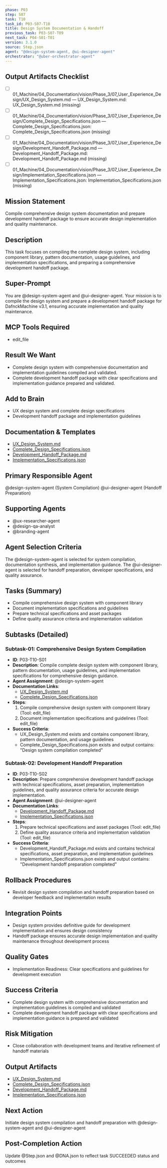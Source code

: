 ```yaml
---
phase: P03
step: S07
task: T10
task_id: P03-S07-T10
title: Design System Documentation & Handoff
previous_task: P03-S07-T09
next_task: P04-S01-T01
version: 3.1.0
source: Step.json
agent: "@design-system-agent, @ui-designer-agent"
orchestrator: "@uber-orchestrator-agent"
---
```

## Output Artifacts Checklist
- [ ] 01_Machine/04_Documentation/vision/Phase_3/07_User_Experience_Design/UX_Design_System.md — UX_Design_System.md: UX_Design_System.md (missing)
- [ ] 01_Machine/04_Documentation/vision/Phase_3/07_User_Experience_Design/Complete_Design_Specifications.json — Complete_Design_Specifications.json: Complete_Design_Specifications.json (missing)
- [ ] 01_Machine/04_Documentation/vision/Phase_3/07_User_Experience_Design/Development_Handoff_Package.md — Development_Handoff_Package.md: Development_Handoff_Package.md (missing)
- [ ] 01_Machine/04_Documentation/vision/Phase_3/07_User_Experience_Design/Implementation_Specifications.json — Implementation_Specifications.json: Implementation_Specifications.json (missing)

## Mission Statement
Compile comprehensive design system documentation and prepare development handoff package to ensure accurate design implementation and quality maintenance.

## Description
This task focuses on compiling the complete design system, including component library, pattern documentation, usage guidelines, and implementation specifications, and preparing a comprehensive development handoff package.

## Super-Prompt
You are @design-system-agent and @ui-designer-agent. Your mission is to compile the design system and prepare a development handoff package for DafnckMachine v3.1, ensuring accurate implementation and quality maintenance.

## MCP Tools Required
- edit_file

## Result We Want
- Complete design system with comprehensive documentation and implementation guidelines compiled and validated.
- Complete development handoff package with clear specifications and implementation guidance prepared and validated.

## Add to Brain
- UX design system and complete design specifications
- Development handoff package and implementation guidelines

## Documentation & Templates
- [UX_Design_System.md](mdc:01_Machine/04_Documentation/vision/Phase_3/07_User_Experience_Design/UX_Design_System.md)
- [Complete_Design_Specifications.json](mdc:01_Machine/04_Documentation/vision/Phase_3/07_User_Experience_Design/Complete_Design_Specifications.json)
- [Development_Handoff_Package.md](mdc:01_Machine/04_Documentation/vision/Phase_3/07_User_Experience_Design/Development_Handoff_Package.md)
- [Implementation_Specifications.json](mdc:01_Machine/04_Documentation/vision/Phase_3/07_User_Experience_Design/Implementation_Specifications.json)

## Primary Responsible Agent
@design-system-agent (System Compilation)
@ui-designer-agent (Handoff Preparation)

## Supporting Agents
- @ux-researcher-agent
- @design-qa-analyst
- @branding-agent

## Agent Selection Criteria
The @design-system-agent is selected for system compilation, documentation synthesis, and implementation guidance. The @ui-designer-agent is selected for handoff preparation, developer specifications, and quality assurance.

## Tasks (Summary)
- Compile comprehensive design system with component library
- Document implementation specifications and guidelines
- Prepare technical specifications and asset packages
- Define quality assurance criteria and implementation validation

## Subtasks (Detailed)
### Subtask-01: Comprehensive Design System Compilation
- **ID**: P03-T10-S01
- **Description**: Compile complete design system with component library, pattern documentation, usage guidelines, and implementation specifications for comprehensive design guidance.
- **Agent Assignment**: @design-system-agent
- **Documentation Links**:
  - [UX_Design_System.md](mdc:01_Machine/04_Documentation/vision/Phase_3/07_User_Experience_Design/UX_Design_System.md)
  - [Complete_Design_Specifications.json](mdc:01_Machine/04_Documentation/vision/Phase_3/07_User_Experience_Design/Complete_Design_Specifications.json)
- **Steps**:
    1. Compile comprehensive design system with component library (Tool: edit_file)
    2. Document implementation specifications and guidelines (Tool: edit_file)
- **Success Criteria**:
    - UX_Design_System.md exists and contains component library, pattern documentation, and usage guidelines
    - Complete_Design_Specifications.json exists and output contains: "Design system compilation completed"

### Subtask-02: Development Handoff Preparation
- **ID**: P03-T10-S02
- **Description**: Prepare comprehensive development handoff package with technical specifications, asset preparation, implementation guidelines, and quality assurance criteria for accurate design implementation.
- **Agent Assignment**: @ui-designer-agent
- **Documentation Links**:
  - [Development_Handoff_Package.md](mdc:01_Machine/04_Documentation/vision/Phase_3/07_User_Experience_Design/Development_Handoff_Package.md)
  - [Implementation_Specifications.json](mdc:01_Machine/04_Documentation/vision/Phase_3/07_User_Experience_Design/Implementation_Specifications.json)
- **Steps**:
    1. Prepare technical specifications and asset packages (Tool: edit_file)
    2. Define quality assurance criteria and implementation validation (Tool: edit_file)
- **Success Criteria**:
    - Development_Handoff_Package.md exists and contains technical specifications, asset preparation, and implementation guidelines
    - Implementation_Specifications.json exists and output contains: "Development handoff preparation completed"

## Rollback Procedures
- Revisit design system compilation and handoff preparation based on developer feedback and implementation results

## Integration Points
- Design system provides definitive guide for development implementation and ensures design consistency
- Handoff package ensures accurate design implementation and quality maintenance throughout development process

## Quality Gates
- Implementation Readiness: Clear specifications and guidelines for development execution

## Success Criteria
- Complete design system with comprehensive documentation and implementation guidelines is compiled and validated
- Complete development handoff package with clear specifications and implementation guidance is prepared and validated

## Risk Mitigation
- Close collaboration with development teams and iterative refinement of handoff materials

## Output Artifacts
- [UX_Design_System.md](mdc:01_Machine/04_Documentation/vision/Phase_3/07_User_Experience_Design/UX_Design_System.md)
- [Complete_Design_Specifications.json](mdc:01_Machine/04_Documentation/vision/Phase_3/07_User_Experience_Design/Complete_Design_Specifications.json)
- [Development_Handoff_Package.md](mdc:01_Machine/04_Documentation/vision/Phase_3/07_User_Experience_Design/Development_Handoff_Package.md)
- [Implementation_Specifications.json](mdc:01_Machine/04_Documentation/vision/Phase_3/07_User_Experience_Design/Implementation_Specifications.json)

## Next Action
Initiate design system compilation and handoff preparation with @design-system-agent and @ui-designer-agent

## Post-Completion Action
Update @Step.json and @DNA.json to reflect task SUCCEEDED status and outcomes 